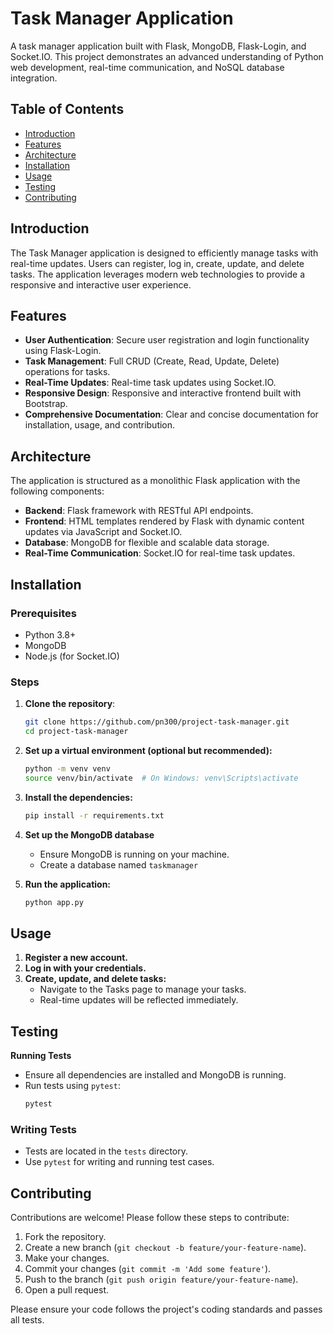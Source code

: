 # Task Manager Application

A task manager application built with Flask, MongoDB, Flask-Login, and Socket.IO. This project demonstrates an advanced understanding of Python web development, real-time communication, and NoSQL database integration.

## Table of Contents

- [Introduction](#introduction)
- [Features](#features)
- [Architecture](#architecture)
- [Installation](#installation)
- [Usage](#usage)
- [Testing](#testing)
- [Contributing](#contributing)

## Introduction

The Task Manager application is designed to efficiently manage tasks with real-time updates. Users can register, log in, create, update, and delete tasks. The application leverages modern web technologies to provide a responsive and interactive user experience.

## Features

- **User Authentication**: Secure user registration and login functionality using Flask-Login.
- **Task Management**: Full CRUD (Create, Read, Update, Delete) operations for tasks.
- **Real-Time Updates**: Real-time task updates using Socket.IO.
- **Responsive Design**: Responsive and interactive frontend built with Bootstrap.
- **Comprehensive Documentation**: Clear and concise documentation for installation, usage, and contribution.

## Architecture

The application is structured as a monolithic Flask application with the following components:

- **Backend**: Flask framework with RESTful API endpoints.
- **Frontend**: HTML templates rendered by Flask with dynamic content updates via JavaScript and Socket.IO.
- **Database**: MongoDB for flexible and scalable data storage.
- **Real-Time Communication**: Socket.IO for real-time task updates.

## Installation

### Prerequisites

- Python 3.8+
- MongoDB
- Node.js (for Socket.IO)

### Steps

1. **Clone the repository**:
   ```sh
   git clone https://github.com/pn300/project-task-manager.git
   cd project-task-manager

2. **Set up a virtual environment (optional but recommended):**
   ```sh
   python -m venv venv
   source venv/bin/activate  # On Windows: venv\Scripts\activate

3. **Install the dependencies:**
   ```sh
   pip install -r requirements.txt

4. **Set up the MongoDB database**
   - Ensure MongoDB is running on your machine.
   - Create a database named `taskmanager`

5. **Run the application:**
    ```sh
    python app.py

## Usage

1. **Register a new account.**
2. **Log in with your credentials.**
3. **Create, update, and delete tasks:**
   - Navigate to the Tasks page to manage your tasks.
   - Real-time updates will be reflected immediately.
  
## Testing

**Running Tests**
- Ensure all dependencies are installed and MongoDB is running.
- Run tests using `pytest`:
  ```sh
  pytest

### Writing Tests
- Tests are located in the `tests` directory.
- Use `pytest` for writing and running test cases.

## Contributing

Contributions are welcome! Please follow these steps to contribute:
1. Fork the repository.
2. Create a new branch (`git checkout -b feature/your-feature-name`).
3. Make your changes.
4. Commit your changes (`git commit -m 'Add some feature'`).
5. Push to the branch (`git push origin feature/your-feature-name`).
6. Open a pull request.

Please ensure your code follows the project's coding standards and passes all tests. 
